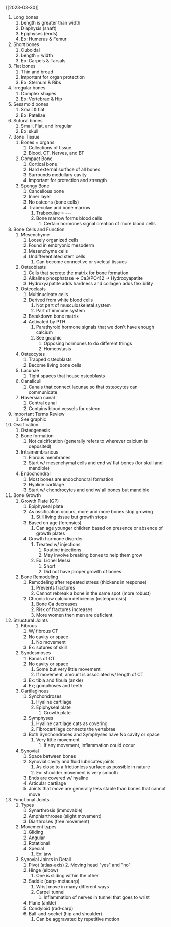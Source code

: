 [[2023-03-30]]

1. Long bones
	1. Length is greater than width
	2. Diaphysis (shaft)
	3. Epiphyses (ends)
	4. Ex: Humerus & Femur
2. Short bones
	1. Cuboidal
	2. Length = width
	3. Ex: Carpels & Tarsals
3. Flat bones
	1. Thin and broad
	2. Important for organ protection
	3. Ex: Sternum & Ribs
4. Irregular bones
	1. Complex shapes
	2. Ex: Vertebrae & Hip
5. Sesamoid bones
	1. Small & flat
	2. Ex: Patellae
6. Sutural bones
	1. Small, Flat, and irregular
	2. Ex: skull
7. Bone Tissue
	1. Bones = organs
		1. Collections of tissue
		2. Blood, CT, Nerves, and BT
	2. Compact Bone
		1. Cortical bone
		2. Hard external surface of all bones
		3. Surrounds medullary cavity
		4. Important for protection and strength
	3. Spongy Bone
		1. Cancellous bone
		2. Inner layer
		3. No osteons (bone cells)
		4. Trabeculae and bone marrow
			1. Trabeculae = ---
			2. Bone marrow forms blood cells
				1. Certain hormones signal creation of more blood cells
8. Bone Cells and Function
	1. Mesenchyme
		1. Loosely organized cells
		2. Found in embryonic mesoderm
		3. Mesenchyme cells 
		4. Undifferentiated stem cells
			1. Can become connective or skeletal tissues
	2. Osteoblasts 
		1. Cells that secrete the matrix for bone formation
		2. Alkaline phosphatase -> Ca3(PO4)2 -> Hydroxyapatite
		3. Hydroxyapatite adds hardness and collagen adds flexibility
	3. Osteoclasts
		1. Multinucleate cells
		2. Derived from white blood cells 
			1. Not part of musculoskeletal system
			2. Part of immune system
		3. Breakdown bone matrix
		4. Activated by PTH
			1. Parathyroid hormone signals that we don't have enough calcium
			2. See graphic
				1. Opposing hormones to do different things
				2. Homeostasis
	4. Osteocytes 
		1. Trapped osteoblasts
		2. Become living bone cells
	5. Lacunae
		1. Tight spaces that house osteoblasts
	6. Canaliculi
		1. Canals that connect lacunae so that osteocytes can communicate
	7. Haversian canal
		1. Central canal
		2. Contains blood vessels for osteon 
9. Important Terms Review
	1. See graphic
10. Ossification
	1. Osteogenesis
	2. Bone formation
		1. Not calcification (generally refers to wherever calcium is deposited)
	3. Intramembranous
		1. Fibrous membranes
		2. Start w/ mesenchymal cells and end w/ flat bones (for skull and mandible)
	4. Endochondral
		1. Most bones are endochondral formation 
		2. Hyaline cartilage
		3. Start w/ chondrocytes and end w/ all bones but mandible
11. Bone Growth
	1. Growth Plate (GP)
		1. Epiphyseal plate
		2. As ossification occurs, more and more bones stop growing
			1. Still living tissue but growth stops
		3. Based on age (forensics)
			1. Can age younger children based on presence or absence of growth plates
		4. Growth hormone disorder
			1. Treated w/ injections
				1. Routine injections
				2. May involve breaking bones to help them grow
			2. Ex: Lionel Messi
				1. Short
				2. Did not have proper growth of bones
	2. Bone Remodeling
		1. Remodeling after repeated stress (thickens in response)
			1. Prevents fractures
			2. Cannot rebreak a bone in the same spot (more robust)
		2. Chronic low calcium deficiency (osteoporosis)
			1. Bone Ca decreases
			2. Risk of fractures increases
			3. More women then men are deficient
12. Structural Joints
	1. Fibrous 
		1. W/ fibrous CT
		2. No cavity or space
			1. No movement
		3. Ex: sutures of skill
	2. Syndesmoses
		1. Bands of CT
		2. No cavity or space
			1. Some but very little movement
			2. If movement, amount is associated w/ length of CT
		3. Ex: tibia and fibula (ankle)
		4. Ex; gomphoses and teeth
	3. Cartilaginous 
		1. Synchondroses
			1. Hyaline cartilage
			2. Epiphyseal plate
				1. Growth plate
		2. Symphyses
			1. Hyaline cartilage cats as covering
			2. Fibrocartilage connects the vertebrae
		3. Both Synchondroses and Symphyses have No cavity or space
			1. Very little movement
				1. If any movement, inflammation could occur 
	4. Synovial 
		1. Space between bones
		2. Synovial cavity and fluid lubricates joints
			1. As close to a frictionless surface as possible in nature
			2. Ex: shoulder movement is very smooth
		3. Ends are covered w/ hyaline
		4. Articular cartilage
		5. Joints that move are generally less stable than bones that cannot move
13. Functional Joints
	1. Types
		1. Synarthrosis (immovable)
		2. Amphiarthroses (slight movement)
		3. Diarthroses (free movement)
	2. Movement types 
		1. Gliding 
		2. Angular 
		3. Rotational
		4. Special
			1. Ex: jaw
	3. Synovial Joints in Detail
		1. Pivot (atlas-axis)
			2.  Moving head "yes" and "no"
		2. Hinge (elbow)
			1. One is sliding within the other
		3. Saddle (carp-metacarp)
			1. Wrist move in many different ways
			2. Carpel tunnel
				1. Inflammation of nerves in tunnel that goes to wrist
		4. Plane (ankle)
		5. Condyloid (rad-carp)
		6. Ball-and-socket (hip and shoulder)
			1. Can be aggravated by repetitive motion 
